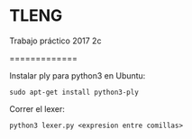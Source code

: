 # TLENG
Trabajo práctico 2017 2c

=============

Instalar ply para python3 en Ubuntu:

	sudo apt-get install python3-ply

Correr el lexer:

	python3 lexer.py <expresion entre comillas>

